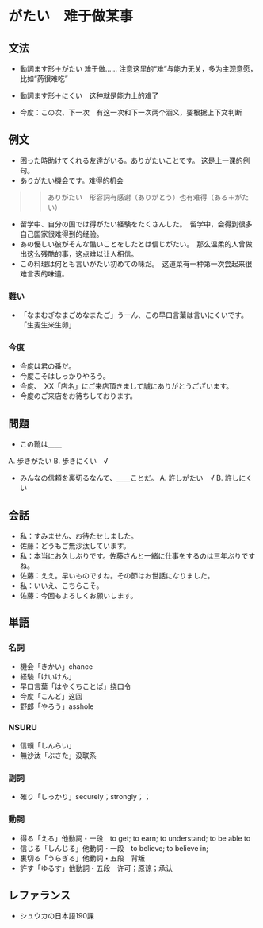 # がたい　难于做某事

## 文法

- 動詞ます形＋がたい 难于做…… 注意这里的“难”与能力无关，多为主观意愿，比如“药很难吃”

- 動詞ます形＋にくい　这种就是能力上的难了

- 今度：この次、下一次　有这一次和下一次两个涵义，要根据上下文判断

## 例文

- 困った時助けてくれる友達がいる。ありがたいことです。 这是上一课的例句。
- ありがたい機会です。难得的机会

>> ありがたい　形容詞有感谢（ありがとう）也有难得（ある＋がたい）

- 留学中、自分の国では得がたい経験をたくさんした。　留学中，会得到很多自己国家很难得到的经验。
- あの優しい彼がそんな酷いことをしたとは信じがたい。　那么温柔的人曾做出这么残酷的事，这点难以让人相信。
- この料理は何とも言いがたい初めての味だ。　这道菜有一种第一次尝起来很难言表的味道。

### 難い

- 「なまむぎなまごめなまたご」うーん、この早口言葉は言いにくいです。　「生麦生米生卵」

### 今度

- 今度は君の番だ。
- 今度こそはしっかりやろう。
- 今度、　XX「店名」にご来店頂きまして誠にありがとうございます。
- 今度のご来店をお待ちしております。

## 問題

- この靴は＿＿

A. 歩きがたい
B. 歩きにくい　√

- みんなの信頼を裏切るなんて、＿＿ことだ。
A. 許しがたい　√
B. 許しにくい

## 会話

- 私：すみません、お待たせしました。
- 佐藤：どうもご無沙汰しています。
- 私：本当にお久しぶりです。佐藤さんと一緒に仕事をするのは三年ぶりですね。
- 佐藤：ええ。早いものですね。その節はお世話になりました。
- 私：いいえ、こちらこそ。
- 佐藤：今回もよろしくお願いします。

## 単語

### 名詞

- 機会「きかい」chance
- 経験「けいけん」
- 早口言葉「はやくちことば」绕口令
- 今度「こんど」这回
- 野郎「やろう」asshole

### NSURU

- 信頼「しんらい」
- 無沙汰「ぶさた」没联系

### 副詞

- 確り「しっかり」securely​；strongly；；

### 動詞

- 得る「える」他動詞・一段　to get; to earn; to understand; to be able to 
- 信じる「しんじる」他動詞・一段　to believe; to believe in;
- 裏切る「うらぎる」他動詞・五段　背叛
- 許す「ゆるす」他動詞・五段　许可；原谅；承认

## レファランス

- シュウカの日本語190課
